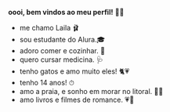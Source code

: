 **oooi, bem vindos ao meu perfil!** 🎀✨
 
- me chamo Laila 🩰
- sou estudante do Alura.🎓
- adoro comer e cozinhar. 🥡
- quero cursar medicina. 🩺
- tenho gatos e amo muito eles! 🐈💗
- tenho 14 anos! ⏱
- amo a praia, e sonho em morar no litoral. 🌊✨
- amo livros e filmes de romance. 💗🎠


